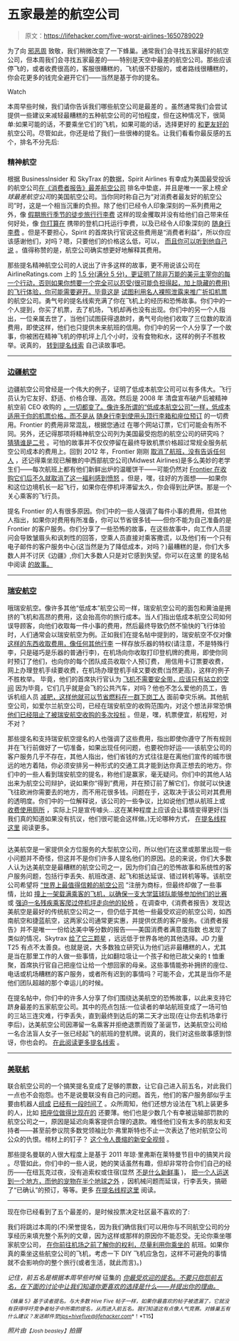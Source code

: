# 五家最差的航空公司

> 原文：<https://lifehacker.com/five-worst-airlines-1650789029>

为了向 [邪恶周](https://lifehacker.com/welcome-to-lifehackers-fifth-annual-evil-week-1647621043) 致敬，我们稍微改变了一下蜂巢。通常我们会寻找五家最好的航空公司，但本周我们会寻找五家最差的——特别是天空中最差的航空公司。那些应该停飞的，或者收费很高的，客服很糟糕的，飞机很不舒服的，或者路线很糟糕的，你会花更多的钱完全避开它们——当然是基于你的提名。

Watch

本周早些时候，我们请你告诉我们哪些航空公司是最差的 。虽然通常我们会尝试提供一些建议来减轻最糟糕的五种航空公司的可怕程度，但在这种情况下，很简单:如果可能的话，不要乘坐它们的飞机，如果可能的话，选择更好的 [和更友好的](http://lifehacker.com/five-best-airlines-for-frequent-fliers-536456448) 航空公司。尽管如此，你还是给了我们一些很棒的提名。让我们看看你最反感的五个，排名不分先后:

### 精神航空

根据 BusinessInsider 和 SkyTrax 的数据，Spirit Airlines 有幸成为美国最受投诉的航空公司[在《消费者报告》最差航空公司](http://www.consumerreports.org/cro/magazine/2013/07/best-worst-airlines/index.htm) 排名中垫底，并且是唯一一家上榜*全球最差航空公司*的美国航空公司。当你同时称自己为“对消费者最友好的航空公司”时，这是一个相当沉重的负担。除了他们已经令人印象深刻的一系列费用之外，像 [假期旅行季节的徒步旅行行李费](http://consumerist.com/2014/09/22/bah-humbug-spirit-airlines-ups-baggage-fee-2-during-late-december-and-early-january-holiday-travel/) 这样的现金攫取并没有给他们自己带来任何好处，像 [你打算在](http://www.sfgate.com/cgi-bin/article.cgi?f=/n/a/2012/05/02/financial/f140634D18.DTL#ixzz1tkt3yWyu) 携带的登机口托运行李费，以及已经令人印象深刻的 [随身行李费](http://consumerist.com/2010/04/06/spirit-airlines-now-charging-up-to-45-for-carry-on-bags/) 。但是不要担心，Spirit 的首席执行官说这些费用是“消费者利益”，所以你应该感谢他们，对吗？嗯，只要他们的价格这么低，可以， [而且你可以听到他自己说](http://consumerist.com/2013/05/22/spirit-airlines-comes-in-dead-last-in-latest-ratings-ceo-still-delusional/) 。值得称赞的是，航空公司确实想更好地解释其费用。

那些提名精神航空公司的人说出了许多这样的故事，更不用说该公司在 AirlineRatings.com 上的 [1.5 分(满分 5 分)，更证明了除非万能的美元主宰你的每一个行动，否则如果你想要一个完全可以忍受(很可能负担得起，加上隐藏的费用)的飞行体验，你可能需要避开。毕竟这是](http://www.airlineratings.com/ratings/137/spirit-airlines) [试图利用名人裸照泄露来推广折扣机票](http://blogs.wsj.com/cmo/2014/09/03/spirit-airlines-uses-nude-celeb-photo-leak-to-promote-bare-fare-deal/) 的航空公司。勇气号的提名线索充满了你在飞机上的经历和恐怖故事。你们中的一个人提到，你买了机票，去了机场，飞机却再也没有出现。你们中的另一个人指出，一位亲属去世了，当他们试图获得退款时，勇气号向他们收取了三位数的取消费用，即使这样，他们也只提供未来航班的信用。你们中的另一个人分享了一个故事，你被困在精神飞机的停机坪上几个小时，没有食物和水，这样的例子不胜枚举。说真的， [转到提名线索](http://lifehacker.com/spirit-airlines-why-fees-fees-fees-100-to-check-a-1649740387) 自己读故事吧。

* * *

### [边疆航空](http://www.flyfrontier.com/)

边疆航空公司曾经是一个伟大的例子，证明了低成本航空公司可以有多伟大。飞行员认为它友好、舒适、价格合理、高效。然后是 2008 年 清盘宣布破产后被精神航空前 CEO 收购的 [，一切都变了。像许多所谓的“低成本航空公司”一样，低成本适用于你的机票价格，而不是从](http://www.foxbusiness.com/industries/2013/10/01/frontier-airlines-sold-for-10m-to-firm-led-by-former-spirit-airlines-exec/) [随身行李到使用头顶行李箱和座位预订](http://consumerist.com/2014/04/28/frontiers-ultra-low-cost-fare-structure-includes-fees-to-use-overhead-bins-reserve-seats/) 的一切费用。Frontier 的费用非常混乱，根据您通过 在哪个网站订票，它们可能会有所不同。另外，还记得那项将精神航空公司列为美国最受抱怨的航空公司的研究吗？ [猜猜谁是二号](http://consumerist.com/2014/04/10/spirit-airlines-the-most-complained-about-carrier-in-the-u-s/) 。可怕的故事并不仅仅停留在最终导致机票价格超过常规全服务航空公司成本的费用上。回到 2012 年，Frontier 刚刚 [取消了航班，没有告诉任何人](http://consumerist.com/2012/10/30/my-flight-was-canceled-due-to-sandy-frontier-airlines-doesnt-bother-to-tell-me/) ，还记得乘坐现已解散的中西部航空公司(Midwest Airlines)是多么美妙的老学生们——每次航班上都有他们新鲜出炉的温暖饼干——可能仍然对 [Frontier 在收购它们后不久就取消了这一福利感到愤怒](http://consumerist.com/2012/04/03/frontier-erases-last-midwest-airlines-remnant-no-more-warm-cookies-onboard/) 。但是，嘿，往好的方面想——如果你和这位边境机长一起飞行，如果你在停机坪滞留太久，你会得到比萨饼。那是一个关心乘客的飞行员。

提名 Frontier 的人有很多原因。你们中的一些人强调了每件小事的费用，但其他人指出，如果你对费用有所准备，你可以节省很多钱——但你不能为自己准备的是 Frontier 的客户服务。你们分享了一些恐怖的故事，在这些故事中，向工作人员提问会导致皱眉头和讽刺性的回答，空乘人员直接对乘客撒谎，以及他们有一个只有电子邮件的客户服务中心(这当然是为了降低成本，对吗？)最糟糕的是，你们大多数人并不讨厌《边疆》,你们大多数人只是对它感到失望。你可以在这里 的提名帖中阅读 [的故事。](http://lifehacker.com/frontier-airlines-bought-by-the-ex-ceo-of-spirit-airlin-1649747605)

* * *

### [瑞安航空](http://www.ryanair.com/)

哦瑞安航空。像许多其他“低成本”航空公司一样，瑞安航空公司的面包和黄油是拥挤的飞机和高昂的费用，这会抬高你的旅行成本。当人们指出低成本航空公司如何误导顾客，向他们收取每一件小事的费用，然后最终导致仍然不愉快的飞行体验时，人们通常会以瑞安航空为例。正如我们在提名帖中提到的，瑞安航空不仅对像 [这样的东西收取费用，像任何其他行李](http://consumerist.com/2012/04/18/musicians-ryanair-charges-unnecessary-fees-for-stowing-instruments/) 一样存放乐器的特权(请注意，不是特殊行李，只是碰巧是乐器的普通行李)，在机场向你收取打印登机牌的费用，即使你同时预订了他们，也向你的每个团队成员收取个人预订费， 用信用卡订票要收费，网上办理登机手续要收费，在机场办理登机手续又要收费(当然更高)，这样的例子不胜枚举。 毕竟，他们的首席执行官认为 [飞机不需要安全带，应该只有站立的空间](http://consumerist.com/2012/11/08/ryanair-ceo-wants-standing-room-only-cabins-because-seatbelts-are-useless/) 因为毕竟，它们几乎就是会飞的公共汽车，对吗？他也不怎么爱他的员工，告诉机组人员 [减肥，这样他就可以节省燃料](http://consumerist.com/2012/04/04/ryanair-to-flight-crew-hey-fatties-lose-weight-so-we-can-save-on-fuel/)[在一群下岗工人](http://consumerist.com/2012/02/08/ryanair-ceo-needs-police-escort-after-gloating-in-front-of-laid-off-workers/) 面前幸灾乐祸。其他航空公司，如爱尔兰航空公司，已经在瑞安航空的收购范围内，对这个想法非常恐惧 [他们已经阻止了被瑞安航空收购的多次投标](http://consumerist.com/2013/02/27/budget-airline-ryan-air-appeals-third-blocked-bid-to-buy-rival-aer-lingus/) 。但是，嘿，机票便宜，航程短，对不对？

那些提名和支持瑞安航空提名的人也强调了这些费用，指出即使你遵守了所有规则并在飞行前做好了一切准备，如果出现任何问题，也要祝你好运——该航空公司的客户服务几乎不存在，其他人指出，他们省钱的方式往往是在离他们宣传的城市很远的地方着陆，你必须安排另一种形式的交通工具才能到达你真正想去的地方。你们中的一些人看到瑞安航空的提名，称他们是赢家，毫无疑问。你们中的其他人站出来为航空公司辩护，说如果你“得到”费用，并在预订前了解它们，你就可以快速飞往欧洲你需要去的地方，而不用花很多钱。问题在于，这取决于该公司对其费用的透明度。你们中的一位解释说，该公司的一些争议，比如说他们想从航班上或 [收费使用厕所](http://consumerist.com/2010/04/07/ryanair-going-ahead-with-pay-to-potty-plan/) ，实际上只是宣传噱头...这在某种程度上应该会让事情变得更好(当我们真的知道如果没有抗议，他们很可能会这样做。)无论哪种方式， [在提名线程这里](http://lifehacker.com/vote-ryanair-why-they-may-be-cheap-and-they-may-have-1649614875) 阅读更多。

* * *

达美航空是一家提供全方位服务的大型航空公司，所以他们在这里或那里出现一些小问题并不奇怪，但这并不是你们许多人提名他们的原因。总的来说，你们大多数人认为达美航空是最糟糕的航空公司之一，因为你们自己的恐怖故事和系统性的客户服务问题，包括行李丢失、航班改道、起飞和抵达延误、错过转机等等。该航空公司希望将 [“世界上最值得信赖的航空公司](http://www.latimes.com/business/la-fi-delta-air-lines-most-trusted-20140619-story.html) ”注册为商标，但最终却做了一些事情，比如 [撞上一架载满乘客的飞机，以确保一支大学篮球队能够参加他们的比赛](http://www.gainesville.com/article/20131202/ARTICLES/131209942?tc=cr&tc=ar) 或 [强迫一名残疾乘客爬过停机坪走向他的轮椅](http://consumerist.com/2013/07/29/delta-passenger-claims-airline-made-him-crawl-across-tarmac-rather-than-offer-assistance/) 。在调查中,《消费者报告》发现达美航空是最好的传统航空公司之一，但仍低于其他一些最受欢迎的航空公司，如西南航空和捷蓝航空，这两家公司通常更实惠，并提供优质的客户服务。《消费者报告》并不是唯一一份给达美中等分数的报告——美国消费者满意度指数 也发现了类似的情况，Skytrax [给了它三颗星](http://www.airlinequality.com/Airlines/AirlineA-Z.htm) ，远远低于世界各地的其他选择。JD 力量T25 有点不太善良。也就是说，大多数独立研究认为他们远非最糟糕的人，尤其是当在那里工作的人做一些事情，比如翻垃圾让一个孩子和他已故父亲的 t 恤重聚，首席执行官自己把座位让给一个想回家的母亲。这些事情能弥补拥挤的座位、电话或机场糟糕的客户服务，或者所有迟到的事情吗？可能不会，尤其是当你不是他们团队超越的那个幸运儿的时候。

在提名帖中，你们中的许多人分享了你们围绕达美航空的恐怖故事，以此来支持它跻身最差的五家航空公司。其中的亮点包括:一位读者的单站航班变成了一场可怕的三站三连灾难，行李丢失，直到最终到达后的第二天才出现(在让你去机场拿行李后)，达美航空公司因滞留一名乘客并拒绝退票而毁了圣诞节，达美航空公司给一名合法盲人女子一张已经起飞的航班的登机牌。说真的，我们对这些故事感到惊讶，你也会的。 [在此阅读更多提名线索](http://lifehacker.com/the-replies-are-going-to-be-heavily-weighted-by-peoples-1649758400) 。

* * *

### [美联航](https://www.united.com/)

联合航空公司的一个搞笑提名变成了足够的票数，让它自己进入前五名，对此我们一点也不会抱怨。也不是说曼联没有自己的问题。首先，他们的客户服务部似乎主要由机器人[组成](http://consumerist.com/2014/07/31/united-airlines-forgets-to-finish-letter-about-specific-problem/) [已经有一段时间了](http://consumerist.com/2014/10/01/united-airlines-reply-robot-returns-responds-to-complaint-by-mr-human/) 。众所周知，他们还想方设法在飞机上装更多的人，比如 [把座位做得比现在的](http://consumerist.com/2013/10/04/united-airlines-hoping-thinner-seats-will-pack-even-more-passengers-onto-planes/) 还要薄。他们也是少数几个有幸被运输部罚款的航空公司之一，原因是延迟向乘客提供合理的退款。难怪他们没有太多的朋友和支持者——甚至前参议院多数党领袖比尔·弗里斯特也不止一次表达了他对航空公司公众的仇恨。棺材上的钉子？ [这个令人畏缩的新安全视频](http://consumerist.com/2014/07/31/united-fliers-prepare-to-be-bored-by-this-punishingly-long-humorous-safety-video/) 。

那些提名曼联的人很大程度上是基于 2011 年琼·里弗斯在莱特曼节目中的搞笑片段 。尽管如此，你们中的一些人说，她的笑话虽然有趣，但却非常符合你们自己的经历——在纽瓦克过夜，没有追索权或住宿(显然 [不是什么新鲜事](http://consumerist.com/2013/11/15/united-strands-my-wife-all-day-in-newark-shrugs/) )， [把一个人运送到一个地方，而他的宠物在半个地球之外](http://abclocal.go.com/kgo/story?section=news/7_on_your_side&id=9182952) ，因机械问题而延误，行李丢失，搞砸了“已确认”的预订，等等。更多 [在提名线程这里](http://lifehacker.com/vote-continental-united-airlines-why-https-www-you-1649778280) 阅读。

* * *

现在你已经看到了五个最差的，是时候投票决定社区最不喜欢的了:

我们将跳过本周的(不)荣誉提名，因为我们确信我们可以用你与不同航空公司的分享经历来填充整个系列的文章，因为这样或那样的原因你不能忍受。无论你乘坐哪家航空公司， [在你前往机场](https://lifehacker.com/the-air-travel-rights-you-arent-aware-of-and-how-to-g-508983488)[之前了解你的权利，尽量利用你乘坐的](http://lifehacker.com/lets-fly-how-to-survive-air-travel-1626519529) 航班。如果你真的乘坐这些航空公司的飞机，考虑一下 DIY 飞机应急包，这样不可避免的事情就不会影响你的整个旅行(或者生活，就此而言)。)

*记住，前五名是根据本周早些时候* 征集的 [*你最受欢迎的提名。不要只抱怨前五名，在下面的讨论中让我们知道你更喜欢的选择是什么——并提出你的理由。*](https://lifehacker.com/whats-the-worst-airline-1649610275)

<small>*《蜂巢 5》基于读者提名。与大多数 Hive Five 帖子一样，如果你最喜欢的帖子被遗漏了，它就没有获得呼吁竞争者帖子中所需的提名，从而进入前五名。我们知道这有点像人气竞赛。对蜂巢五有什么建议？发送邮件至*</small>[<small>*tips+hivefive@lifehacker.com*</small>](mailto:tips+hivefive@lifehacker.com)<small>*！*T15】</small>

*照片由*<small>*【Josh beasley】*</small>*拍摄*
